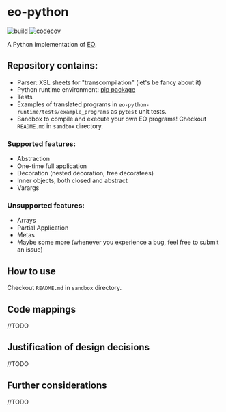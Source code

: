 # eo-python

![build](https://github.com/nikololiahim/eo-python/actions/workflows/maven.yml/badge.svg) [![codecov](https://codecov.io/gh/nikololiahim/eo-python/branch/main/graph/badge.svg?token=CuHSiScipH)](https://codecov.io/gh/nikololiahim/eo-python)

A Python implementation of [EO](https://github.com/cqfn/eo).

## Repository contains:
* Parser: XSL sheets for "transcompilation" (let's be fancy about it)
* Python runtime environment: [pip package](https://pypi.org/project/eo2py/) 
* Tests
* Examples of translated programs in `eo-python-runtime/tests/example_programs` as `pytest` unit tests.
* Sandbox to compile and execute your own EO programs! Checkout `README.md` in `sandbox` directory.

### Supported features:
* Abstraction
* One-time full application
* Decoration (nested decoration, free decoratees)
* Inner objects, both closed and abstract
* Varargs

### Unsupported features:
* Arrays
* Partial Application
* Metas
* Maybe some more (whenever you experience a bug, feel free to submit an issue)

## How to use
Checkout `README.md` in `sandbox` directory.

## Code mappings
//TODO

## Justification of design decisions
//TODO

## Further considerations
//TODO
